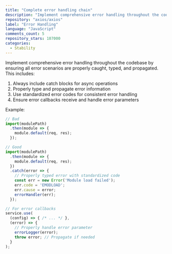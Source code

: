 ```yaml
---
title: "Complete error handling chain"
description: "Implement comprehensive error handling throughout the codebase by ensuring all error scenarios are properly caught, typed, and propagated. This includes always including catch blocks for async operations, properly typing and propagating error information, using standardized error codes, and ensuring error callbacks receive and handle error parameters."
repository: "axios/axios"
label: "Error Handling"
language: "JavaScript"
comments_count: 5
repository_stars: 107000
categories:
  - Stability
---
```


Implement comprehensive error handling throughout the codebase by ensuring all error scenarios are properly caught, typed, and propagated. This includes:

1. Always include catch blocks for async operations
2. Properly type and propagate error information
3. Use standardized error codes for consistent error handling
4. Ensure error callbacks receive and handle error parameters

Example:
```javascript
// Bad
import(modulePath)
  .then(module => {
    module.default(req, res);
  });

// Good
import(modulePath)
  .then(module => {
    module.default(req, res);
  })
  .catch(error => {
    // Properly typed error with standardized code
    const err = new Error('Module load failed');
    err.code = 'EMODLOAD';
    err.cause = error;
    errorHandler(err);
  });

// For error callbacks
service.use(
  (config) => { /* ... */ },
  (error) => {
    // Properly handle error parameter
    errorLogger(error);
    throw error; // Propagate if needed
  }
);
```